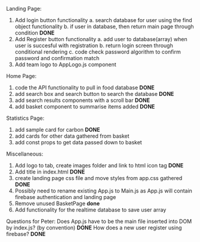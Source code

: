 Landing Page:
1. Add login button functionality
    a. search database for user using the find object functionality
    b. if user in database, then return main page through condition ****DONE****
2. Add Register button functionality
    a. add user to database(array) when user is succesful with registration
    b. return login screen through conditional rendering
    c. code check password algorithm to confirm password and confirmation match
3. Add team logo to AppLogo.js component

Home Page:
1. code the API functionality to pull in food database ****DONE****
2. add search box and search button to search the database ****DONE****
3. add search results components with a scroll bar ****DONE****
4. add basket component to summarise items added ****DONE****


Statistics Page:
1. add sample card for carbon ****DONE****
2. add cards for other data gathered from basket
3. add const props to get data passed down to basket

Miscellaneous:
1. Add logo to tab, create images folder and link to html icon tag ****DONE****
2. Add title in index.html ****DONE****
3. create landing page css file and move styles from app.css gathered ****DONE****
4. Possibly need to rename existing App.js to Main.js as App.js will contain
firebase authentication and landing page
5. Remove unused BasketPage ****done****
6. Add functionality for the realtime database to save user array

Questions for Peter:
Does App.js have to be the main file inserted into DOM by index.js? (by convention) ****DONE****
How does a new user register using firebase? ****DONE****
